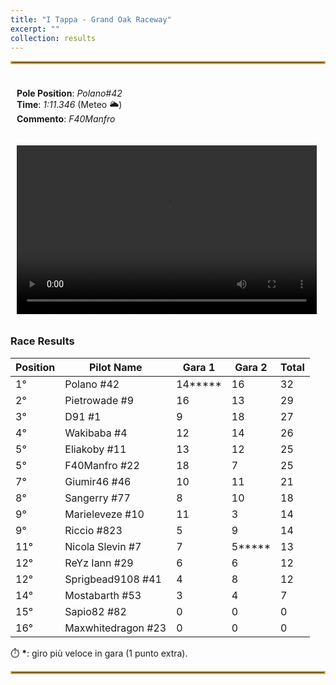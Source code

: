 ```yaml
---
title: "I Tappa - Grand Oak Raceway"
excerpt: ""
collection: results
---
```


<style>
  .container {
    display: flex;
    justify-content: space-between;
    flex-wrap: wrap; /* Allow wrapping on small screens */
  }

  .box {
    flex: 1;
    padding: 10px;
    box-sizing: border-box; /* Prevents padding from affecting width */
  }

video {
    width: 480px;
    height: 270px;
    margin-right: 20px;
}

  /* Media query for smaller screens */
  @media (max-width: 768px) {
    .container {
      flex-direction: column; /* Stack the divs vertically */
    }
  }
</style>

<hr style="border: 2px solid orange;" />

<div class="container">
    <div class="box">
        <p>
            <b>Pole Position</b>: <em>Polano#42</em><br>
            <b>Time</b>: <em>1:11.346</em> (Meteo 🌥️)<br>
            <b>Commento</b>: <em>F40Manfro</em>
        </p>
    </div>
    <div class ="box">
        <video controls>
            <source src="/files/pole_grand_oak.mp4" type="video/mp4">
            Your browser does not support the video tag.
        </video>
    </div>
</div>

### Race Results

| **Position** | **Pilot Name**      | **Gara 1** | **Gara 2** | **Total** |
|--------------|---------------------|------------|------------|-----------|
| 1°  | Polano #42          | 14**\*** | 16 | 32 |
| 2°  | Pietrowade #9       | 16  | 13 | 29 |
| 3°  | D91 #1              | 9   | 18 | 27 |
| 4°  | Wakibaba #4         | 12  | 14 | 26 |
| 5°  | Eliakoby #11        | 13  | 12 | 25 |
| 5°  | F40Manfro #22       | 18  | 7  | 25 |
| 7°  | Giumir46 #46        | 10  | 11 | 21 |
| 8°  | Sangerry #77        | 8   | 10 | 18 |
| 9°  | Marieleveze #10     | 11  | 3  | 14 |
| 9°  | Riccio #823         | 5   | 9  | 14 |
| 11° | Nicola Slevin #7    | 7   | 5**\*** | 13 |
| 12° | ReYz Iann #29       | 6   | 6  | 12 |
| 12° | Sprigbead9108 #41   | 4   | 8  | 12 |
| 14° | Mostabarth #53      | 3   | 4  | 7  |
| 15° | Sapio82 #82         | 0   | 0  | 0  |
| 16° | Maxwhitedragon #23  | 0   | 0  | 0  |

⏱️ **\***: giro più veloce in gara (1 punto extra).
<hr style="border: 2px solid orange;" />

